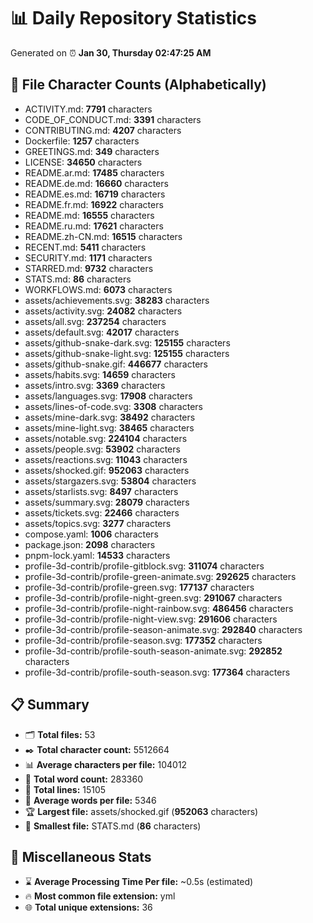 # 📊 Daily Repository Statistics
Generated on ⏰ **Jan 30, Thursday 02:47:25 AM**

## 📂 File Character Counts (Alphabetically)
- ACTIVITY.md: **7791** characters
- CODE_OF_CONDUCT.md: **3391** characters
- CONTRIBUTING.md: **4207** characters
- Dockerfile: **1257** characters
- GREETINGS.md: **349** characters
- LICENSE: **34650** characters
- README.ar.md: **17485** characters
- README.de.md: **16660** characters
- README.es.md: **16719** characters
- README.fr.md: **16922** characters
- README.md: **16555** characters
- README.ru.md: **17621** characters
- README.zh-CN.md: **16515** characters
- RECENT.md: **5411** characters
- SECURITY.md: **1171** characters
- STARRED.md: **9732** characters
- STATS.md: **86** characters
- WORKFLOWS.md: **6073** characters
- assets/achievements.svg: **38283** characters
- assets/activity.svg: **24082** characters
- assets/all.svg: **237254** characters
- assets/default.svg: **42017** characters
- assets/github-snake-dark.svg: **125155** characters
- assets/github-snake-light.svg: **125155** characters
- assets/github-snake.gif: **446677** characters
- assets/habits.svg: **14659** characters
- assets/intro.svg: **3369** characters
- assets/languages.svg: **17908** characters
- assets/lines-of-code.svg: **3308** characters
- assets/mine-dark.svg: **38492** characters
- assets/mine-light.svg: **38465** characters
- assets/notable.svg: **224104** characters
- assets/people.svg: **53902** characters
- assets/reactions.svg: **11043** characters
- assets/shocked.gif: **952063** characters
- assets/stargazers.svg: **53804** characters
- assets/starlists.svg: **8497** characters
- assets/summary.svg: **28079** characters
- assets/tickets.svg: **22466** characters
- assets/topics.svg: **3277** characters
- compose.yaml: **1006** characters
- package.json: **2098** characters
- pnpm-lock.yaml: **14533** characters
- profile-3d-contrib/profile-gitblock.svg: **311074** characters
- profile-3d-contrib/profile-green-animate.svg: **292625** characters
- profile-3d-contrib/profile-green.svg: **177137** characters
- profile-3d-contrib/profile-night-green.svg: **291067** characters
- profile-3d-contrib/profile-night-rainbow.svg: **486456** characters
- profile-3d-contrib/profile-night-view.svg: **291606** characters
- profile-3d-contrib/profile-season-animate.svg: **292840** characters
- profile-3d-contrib/profile-season.svg: **177352** characters
- profile-3d-contrib/profile-south-season-animate.svg: **292852** characters
- profile-3d-contrib/profile-south-season.svg: **177364** characters

## 📋 Summary
- 🗂️ **Total files:** 53
- ✒️ **Total character count:** 5512664
- 📊 **Average characters per file:** 104012
- 📝 **Total word count:** 283360
- 🧾 **Total lines:** 15105
- 📐 **Average words per file:** 5346
- 🏆 **Largest file:** assets/shocked.gif (**952063** characters)
- 🥉 **Smallest file:** STATS.md (**86** characters)

## 🌟 Miscellaneous Stats
- ⌛ **Average Processing Time Per file:** ~0.5s (estimated)
- 🔥 **Most common file extension:** yml
- 🌐 **Total unique extensions:** 36
